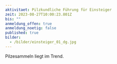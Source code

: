 ```yaml
---
aktivitaet: Pilzkundliche Führung für Einsteiger
zeit: 2023-08-27T10:00:23.801Z
bis: ""
anmeldung_offen: true
anmeldung_noetig: false
published: true
bilder:
  - /bilder/einsteiger_01_dg.jpg
---
```

Pilzesammeln liegt im Trend.